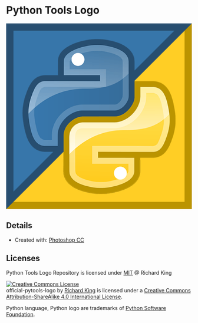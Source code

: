 # Python Tools Logo

![logo](official-pytools-logo.png)

## Details

- Created with: [Photoshop CC](http://www.adobe.com/products/photoshop.html)

## Licenses

Python Tools Logo Repository is licensed under [MIT](license.md) @ Richard King

<a rel="license" href="http://creativecommons.org/licenses/by-sa/4.0/"><img alt="Creative Commons License" style="border-width:0" src="https://i.creativecommons.org/l/by-sa/4.0/88x31.png" /></a><br /><span xmlns:dct="http://purl.org/dc/terms/" property="dct:title">official-pytools-logo</span> by <a xmlns:cc="http://creativecommons.org/ns#" href="https://github.com/pytools/official-logo" property="cc:attributionName" rel="cc:attributionURL">Richard King</a> is licensed under a <a rel="license" href="http://creativecommons.org/licenses/by-sa/4.0/">Creative Commons Attribution-ShareAlike 4.0 International License</a>.

Python language, Python logo are trademarks of [Python Software Foundation](https://www.python.org/).
